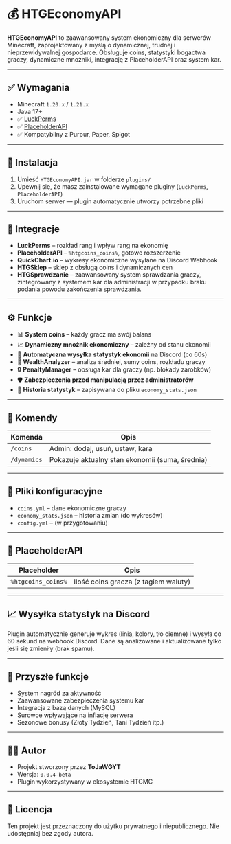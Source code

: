 # 💰 HTGEconomyAPI

**HTGEconomyAPI** to zaawansowany system ekonomiczny dla serwerów Minecraft, zaprojektowany z myślą o dynamicznej, trudnej i nieprzewidywalnej gospodarce. Obsługuje coins, statystyki bogactwa graczy, dynamiczne mnożniki, integrację z PlaceholderAPI oraz system kar.

---

## ✅ Wymagania

- Minecraft `1.20.x` / `1.21.x`
- Java 17+
- ✅ [LuckPerms](https://luckperms.net)
- ✅ [PlaceholderAPI](https://www.spigotmc.org/resources/placeholderapi.6245/)
- ✅ Kompatybilny z Purpur, Paper, Spigot

---

## 🔧 Instalacja

1. Umieść `HTGEconomyAPI.jar` w folderze `plugins/`
2. Upewnij się, że masz zainstalowane wymagane pluginy (`LuckPerms`, `PlaceholderAPI`)
3. Uruchom serwer — plugin automatycznie utworzy potrzebne pliki

---

## 🔌 Integracje

- **LuckPerms** – rozkład rang i wpływ rang na ekonomię
- **PlaceholderAPI** – `%htgcoins_coins%`, gotowe rozszerzenie
- **QuickChart.io** – wykresy ekonomiczne wysyłane na Discord Webhook
- **HTGSklep** – sklep z obsługą coins i dynamicznych cen
- **HTGSprawdzanie** – zaawansowany system sprawdzania graczy, zintegrowany z systemem kar dla administracji w przypadku braku podania powodu zakończenia sprawdzania.

---

## ⚙️ Funkcje

- 📊 **System coins** – każdy gracz ma swój balans
- 📈 **Dynamiczny mnożnik ekonomiczny** – zależny od stanu ekonomii
- 📡 **Automatyczna wysyłka statystyk ekonomii** na Discord (co 60s)
- 🧠 **WealthAnalyzer** – analiza średniej, sumy coins, rozkładu graczy
- 🔒 **PenaltyManager** – obsługa kar dla graczy (np. blokady zarobków)
- 🛡️ **Zabezpieczenia przed manipulacją przez administratorów**
- 🧾 **Historia statystyk** – zapisywana do pliku `economy_stats.json`

---

## 🔎 Komendy

| Komenda        | Opis                                             |
|----------------|--------------------------------------------------|
| `/coins`       | Admin: dodaj, usuń, ustaw, kara                   |
| `/dynamics`    | Pokazuje aktualny stan ekonomii (suma, średnia)  |

---

## 📂 Pliki konfiguracyjne

- `coins.yml` – dane ekonomiczne graczy
- `economy_stats.json` – historia zmian (do wykresów)
- `config.yml` – (w przygotowaniu)

---

## 🧪 PlaceholderAPI

| Placeholder              | Opis                                  |
|--------------------------|----------------------------------------|
| `%htgcoins_coins%`       | Ilość coins gracza (z tagiem waluty)   |

---

## 📈 Wysyłka statystyk na Discord

Plugin automatycznie generuje wykres (linia, kolory, tło ciemne) i wysyła co 60 sekund na webhook Discord. Dane są analizowane i aktualizowane tylko jeśli się zmieniły (brak spamu).

---

## 📌 Przyszłe funkcje

- System nagród za aktywność
- Zaawansowane zabezpieczenia systemu kar
- Integracja z bazą danych (MySQL)
- Surowce wpływające na inflację serwera
- Sezonowe bonusy (Złoty Tydzień, Tani Tydzień itp.)

---

## 👨‍💻 Autor

- Projekt stworzony przez **ToJaWGYT**
- Wersja: `0.0.4-beta`
- Plugin wykorzystywany w ekosystemie HTGMC

---

## 🧾 Licencja

Ten projekt jest przeznaczony do użytku prywatnego i niepublicznego. Nie udostępniaj bez zgody autora.

